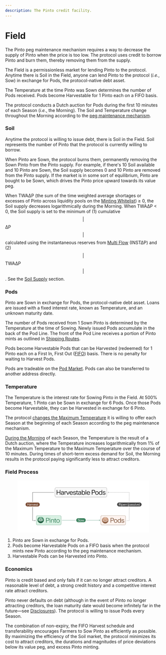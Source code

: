 ```yaml
---
description: The Pinto credit facility.
---
```


# Field

The Pinto peg maintenance mechanism requires a way to decrease the supply of Pinto when the price is too low. The protocol uses credit to borrow Pinto and burn them, thereby removing them from the supply.

The Field is a permissionless market for lending Pinto to the protocol.  Anytime there is Soil in the Field, anyone can lend Pinto to the protocol (_i.e._, Sow) in exchange for Pods, the protocol-native debt asset.&#x20;

The Temperature at the time Pinto was Sown determines the number of Pods received. Pods become Harvestable for 1 Pinto each on a FIFO basis.&#x20;

The protocol conducts a Dutch auction for Pods during the first 10 minutes of each Season (_i.e._, the Morning). The Soil and Temperature change throughout the Morning according to the [peg maintenance mechanism](../peg-maintenance/overview.md).

### **Soil**

Anytime the protocol is willing to issue debt, there is Soil in the Field. Soil represents the number of Pinto that the protocol is currently willing to borrow.

When Pinto are Sown, the protocol burns them, permanently removing the Sown Pinto from the Pinto supply. For example, if there's 10 Soil available and 10 Pinto are Sown, the Soil supply becomes 0 and 10 Pinto are removed from the Pinto supply. If the market is in some sort of equilibrium, Pinto are bought to be Sown, which drives the Pinto price upward towards its value peg.

When TWA∆P (the sum of the time weighted average shortages or excesses of Pinto across liquidity pools on the [Minting Whitelist](sun.md#minting-whitelist)) ≥ 0, the Soil supply decreases logarithmically during the Morning. When TWA∆P < 0, the Soil supply is set to the minimum of (1) cumulative $$|$$ ∆P $$|$$ calculated using the instantaneous reserves from [Multi Flow](../peg-maintenance/overview.md#decentralized-price-oracle) (INST∆P) and (2) $$|$$ TWA∆P $$|$$. See the [Soil Supply](../peg-maintenance/overview.md#soil-supply) section.

### **Pods**

Pinto are Sown in exchange for Pods, the protocol-native debt asset. Loans are issued with a fixed interest rate, known as Temperature, and an unknown maturity date.

The number of Pods received from 1 Sown Pinto is determined by the Temperature at the time of Sowing. Newly issued Pods accumulate in the back of the Pod Line. The front of the Pod Line receives a portion of Pinto mints as outlined in [Shipping Routes](sun.md#shipping-routes).

Pods become Harvestable Pods that can be Harvested (redeemed) for 1 Pinto each on a First In, First Out ([FIFO](../resources/glossary.md#fifo)) basis. There is no penalty for waiting to Harvest Pods.

Pods are tradeable on the [Pod Market](toolshed/pod-market.md). Pods can also be transferred to another address directly.

### **Temperature**

The Temperature is the interest rate for Sowing Pinto in the Field. At 500% Temperature, 1 Pinto can be Sown in exchange for 6 Pods. Once those Pods become Harvestable, they can be Harvested in exchange for 6 Pinto.

The protocol [changes the Maximum Temperature](../peg-maintenance/temperature.md) it is willing to offer each Season at the beginning of each Season according to the peg maintenance mechanism.&#x20;

[During the Morning](../peg-maintenance/temperature.md#morning) of each Season, the Temperature is the result of a Dutch auction, where the Temperature increases logarithmically from 1% of the Maximum Temperature to the Maximum Temperature over the course of 10 minutes. During times of short-term excess demand for Soil, the Morning results in the protocol paying significantly less to attract creditors.

### **Field Process**

<figure><img src="../.gitbook/assets/signal-2024-11-18-203900_002.jpeg" alt=""><figcaption></figcaption></figure>

1. Pinto are Sown in exchange for Pods.
2. Pods become Harvestable Pods on a FIFO basis when the protocol mints new Pinto according to the peg maintenance mechanism.
3. Harvestable Pods can be Harvested into Pinto.

### **Economics**

Pinto is credit based and only fails if it can no longer attract creditors. A reasonable level of debt, a strong credit history and a competitive interest rate attract creditors.

Pinto never defaults on debt (although in the event of Pinto no longer attracting creditors, the loan maturity date would become infinitely far in the future—see [Disclosures](../disclosures.md#no-lender-of-last-resort)). The protocol is willing to issue Pods every Season.

The combination of non-expiry, the FIFO Harvest schedule and transferability encourages Farmers to Sow Pinto as efficiently as possible. By maximizing the efficiency of the Soil market, the protocol minimizes its cost to attract creditors, the durations and magnitudes of price deviations below its value peg, and excess Pinto minting.
